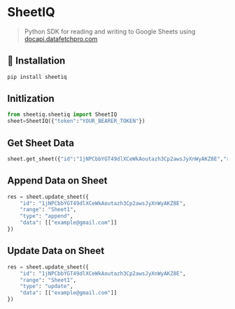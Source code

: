 # SheetIQ

> Python SDK for reading and writing to Google Sheets using [docapi.datafetchpro.com](https://docapi.datafetchpro.com)

## 🚀 Installation

```bash
pip install sheetiq
```

##  Initlization

```py
from sheetiq.sheetiq import SheetIQ
sheet=SheetIQ({"token":"YOUR_BEARER_TOKEN"})
```

## Get Sheet Data

```py
sheet.get_sheet({"id":"1jNPCbbYGT49dlXCeWkAoutazh3Cp2awsJyXnWyAKZ8E","range":"Sheet1"})
```

## Append Data on Sheet

```py
res = sheet.update_sheet({
    "id": "1jNPCbbYGT49dlXCeWkAoutazh3Cp2awsJyXnWyAKZ8E",
    "range": "Sheet1",
    "type": "append",
    "data": [["example@gmail.com"]]
})
```

## Update Data on Sheet

```py
res = sheet.update_sheet({
    "id": "1jNPCbbYGT49dlXCeWkAoutazh3Cp2awsJyXnWyAKZ8E",
    "range": "Sheet1",
    "type": "update",
    "data": [["example@gmail.com"]]
})
```

